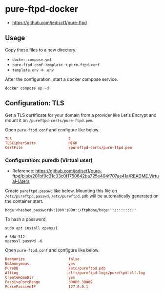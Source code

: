 # pure-ftpd-docker

- <https://github.com/jedisct1/pure-ftpd>

## Usage

Copy these files to a new directory.

- `docker-compose.yml`
- `pure-ftpd.conf.template` -> `pure-ftpd.conf`
- `template.env` -> `.env`

After the configuration, start a docker compose service.

```shell
docker compose up -d
```

## Configuration: TLS

Get a TLS certificate for your domain from a provider like Let's Encrypt and mount it on `/pureftpd-certs/pure-ftpd.pem`.

Open `pure-ftpd.conf` and configure like below.

```conf
TLS                          2
TLSCipherSuite               HIGH
CertFile                     /pureftpd-certs/pure-ftpd.pem
```

### Configuration: puredb (Virtual user)

- Reference: <https://github.com/jedisct1/pure-ftpd/blob/201bf0c31c33c0f1750642ba725e404f707ae41a/README.Virtual-Users>

Create `pureftpd.passwd` like below.
Mounting this file on `/etc/pureftpd.passwd`, `/etc/pureftpd.pdb` will be automatically generated on the container start.

```passwd
hoge:<hashed_password>:1000:1000::/ftphome/hoge:::::::::::::
```

To hash a password,

```shell
sudo apt install openssl

# SHA-512
openssl passwd -6
```

Open `pure-ftpd.conf` and configure like below.

```conf
Daemonize                    false
NoAnonymous                  yes
PureDB                       /etc/pureftpd.pdb
AltLog                       clf:/pureftpd-logs/pureftpd-clf.log
CreateHomeDir                yes
PassivePortRange             30000 30009
ForcePassiveIP               127.0.0.1
```
